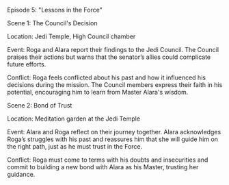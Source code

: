 
Episode 5: "Lessons in the Force"

Scene 1: The Council's Decision

Location: Jedi Temple, High Council chamber

Event: Roga and Alara report their findings to the Jedi Council. The Council praises their actions but warns that the senator’s allies could complicate future efforts.

Conflict: Roga feels conflicted about his past and how it influenced his decisions during the mission. The Council members express their faith in his potential, encouraging him to learn from Master Alara's wisdom.


Scene 2: Bond of Trust

Location: Meditation garden at the Jedi Temple

Event: Alara and Roga reflect on their journey together. Alara acknowledges Roga’s struggles with his past and reassures him that she will guide him on the right path, just as he must trust in the Force.

Conflict: Roga must come to terms with his doubts and insecurities and commit to building a new bond with Alara as his Master, trusting her guidance.


